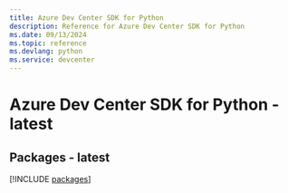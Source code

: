 ```yaml
---
title: Azure Dev Center SDK for Python
description: Reference for Azure Dev Center SDK for Python
ms.date: 09/13/2024
ms.topic: reference
ms.devlang: python
ms.service: devcenter
---
```

# Azure Dev Center SDK for Python - latest
## Packages - latest
[!INCLUDE [packages](dev-center-index.md)]